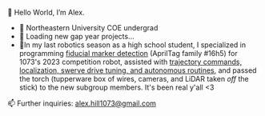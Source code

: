 👋 Hello World, I’m Alex.
- 🐺 Northeastern University COE undergrad
- 🌱 Loading new gap year projects...
- 🌲In my last robotics season as a high school student, I specialized in programming [fiducial marker detection](https://github.com/FRCTeam1073-TheForceTeam/nanovision2023) (AprilTag family #16h5) for 1073's 2023 competition robot, assisted with [trajectory commands, localization, swerve drive tuning, and autonomous routines](https://github.com/FRCTeam1073-TheForceTeam/robot2023), and passed the torch (tupperware box of wires, cameras, and LiDAR taken *off* the stick) to the new subgroup members. It's been real y'all <3

📫 Further inquiries: alex.hill1073@gmail.com

<!---
122004/122004 is a ✨ special ✨ repository because its `README.md` (this file) appears on your GitHub profile.
You can click the Preview link to take a look at your changes.
--->
